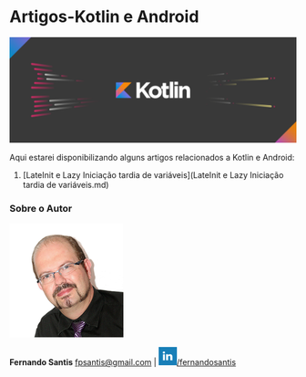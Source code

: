 # Artigos-Kotlin e Android
![img](assets/java-client-in-kotlin-blog-featured-image-01.png)

Aqui estarei disponibilizando alguns artigos relacionados a Kotlin e Android:

1) [LateInit e Lazy Iniciação tardia de variáveis](LateInit e Lazy Iniciação tardia de variáveis.md)

### Sobre o Autor

![photo](assets/FernandoSantis.format_png.resize_200x.png) 

**Fernando Santis**
[ fpsantis@gmail.com](mailto:fpsantis@gmail.com) | [![img](assets/linkedin.png)/fernandosantis](http://us.linkedin.com/in/fernandosantis)


